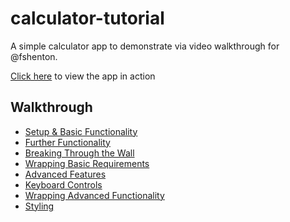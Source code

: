 # calculator-tutorial

A simple calculator app to demonstrate via video walkthrough for @fshenton.

[Click here](https://pookage.github.io/calculator-tutorial/) to view the app in action

## Walkthrough

- [Setup & Basic Functionality](https://drive.google.com/file/d/1Qqk1m-VC_M2WgcITkZaW94d2pVCP67-3/view)
- [Further Functionality](https://drive.google.com/file/d/1OiwzCs_f8G69i9zGR-jU3SUWUFKIt6Bq/view?usp=sharing)
- [Breaking Through the Wall](https://drive.google.com/file/d/1Xh9rCiQdDNpyfW5FBX_kgD9S-hmzST6M/view?usp=sharing)
- [Wrapping Basic Requirements](https://drive.google.com/file/d/1H11PJsv6PON3oBkYGozUhAGpFGzmNbjW/view?usp=sharing)
- [Advanced Features](https://drive.google.com/file/d/1g7D32oDLmYFDsEQRdwStEyCR4aK4srsZ/view?usp=sharing)
- [Keyboard Controls](https://drive.google.com/file/d/127fyL70giz0q_JfPg6uMKvt3mjIxtZx9/view?usp=sharing)
- [Wrapping Advanced Functionality](https://drive.google.com/file/d/1cxu09iQhV4P3mK25rrDN433L4ht2kVOQ/view?usp=sharing)
- [Styling]()

